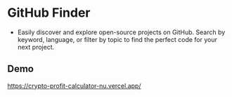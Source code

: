 # GitHub Finder

- Easily discover and explore open-source projects on GitHub. Search by keyword, language, or filter by topic to find the perfect code for your next project.

## Demo

https://crypto-profit-calculator-nu.vercel.app/
